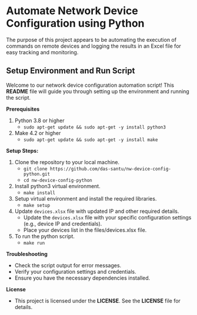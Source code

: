 
# Automate Network Device Configuration using Python
The purpose of this project appears to be automating the execution of commands on remote devices and logging the results in an Excel file for easy tracking and monitoring.

## Setup Environment and Run Script
Welcome to our network device configuration automation script! This **README** file will guide you through setting up the environment and running the script.

**Prerequisites**
 1. Python 3.8 or higher
    - `sudo apt-get update && sudo apt-get -y install python3`
 2. Make 4.2 or higher
    - `sudo apt-get update && sudo apt-get -y install make`

**Setup Steps:**
 1. Clone the repository to your local machine.
	- `git clone https://github.com/das-santu/nw-device-config-python.git`
    - `cd nw-device-config-python`
 2. Install python3 virtual environment.
	- `make install`
 3. Setup virtual environment and install the required libraries.
	- `make setup`
 4. Update `devices.xlsx` file with updated IP and other required details.
	- Update the `devices.xlsx` file with your specific configuration settings (e.g., device IP and credentials).
	- Place your devices list in the files/devices.xlsx file.
 3. To run the python script.
	- `make run`

**Troubleshooting**
- Check the script output for error messages.
- Verify your configuration settings and credentials.
- Ensure you have the necessary dependencies installed.

**License**
- This project is licensed under the **LICENSE**. See the **LICENSE** file for details.